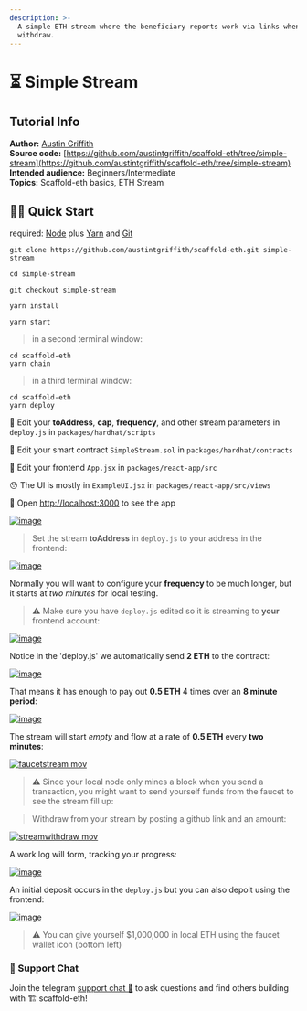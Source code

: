```yaml
---
description: >-
  A simple ETH stream where the beneficiary reports work via links when they
  withdraw.
---
```


# ⏳ Simple Stream

## Tutorial Info

**Author:** [Austin Griffith](https://github.com/austintgriffith)  
**Source code:** [https://github.com/austintgriffith/scaffold-eth/tree/simple-stream](https://github.com/austintgriffith/scaffold-eth/tree/simple-stream)  
**Intended audience:** Beginners/Intermediate  
**Topics:** Scaffold-eth basics, ETH Stream

## 🏃‍♀️ Quick Start

required: [Node](https://nodejs.org/dist/latest-v12.x/) plus [Yarn](https://classic.yarnpkg.com/en/docs/install/) and [Git](https://git-scm.com/downloads)

```text
git clone https://github.com/austintgriffith/scaffold-eth.git simple-stream

cd simple-stream

git checkout simple-stream
```

```text
yarn install
```

```text
yarn start
```

> in a second terminal window:

```text
cd scaffold-eth
yarn chain
```

> in a third terminal window:

```text
cd scaffold-eth
yarn deploy
```

💼 Edit your **toAddress**, **cap**, **frequency**, and other stream parameters in `deploy.js` in `packages/hardhat/scripts`

🔏 Edit your smart contract `SimpleStream.sol` in `packages/hardhat/contracts`

📝 Edit your frontend `App.jsx` in `packages/react-app/src`

😯 The UI is mostly in `ExampleUI.jsx` in `packages/react-app/src/views`

📱 Open [http://localhost:3000](http://localhost:3000/) to see the app

[![image](https://user-images.githubusercontent.com/2653167/117220266-1ad08300-adc4-11eb-9f14-cd794b018299.png)](https://user-images.githubusercontent.com/2653167/117220266-1ad08300-adc4-11eb-9f14-cd794b018299.png)

> Set the stream **toAddress** in `deploy.js` to your address in the frontend:

[![image](https://user-images.githubusercontent.com/2653167/117186936-9c122080-ad98-11eb-9fd6-5e951c3c39d9.png)](https://user-images.githubusercontent.com/2653167/117186936-9c122080-ad98-11eb-9fd6-5e951c3c39d9.png)

Normally you will want to configure your **frequency** to be much longer, but it starts at _two minutes_ for local testing.

> ⚠️ Make sure you have `deploy.js` edited so it is streaming to **your** frontend account:

[![image](https://user-images.githubusercontent.com/2653167/117215801-fec8e380-adbb-11eb-89f8-bca3477652c1.png)](https://user-images.githubusercontent.com/2653167/117215801-fec8e380-adbb-11eb-89f8-bca3477652c1.png)

Notice in the 'deploy.js' we automatically send **2 ETH** to the contract:

[![image](https://user-images.githubusercontent.com/2653167/117216414-f45b1980-adbc-11eb-8d39-9257057f2d31.png)](https://user-images.githubusercontent.com/2653167/117216414-f45b1980-adbc-11eb-8d39-9257057f2d31.png)

That means it has enough to pay out **0.5 ETH** 4 times over an **8 minute period**:

[![image](https://user-images.githubusercontent.com/2653167/117217614-e3aba300-adbe-11eb-85f2-de92f3dd4ebc.png)](https://user-images.githubusercontent.com/2653167/117217614-e3aba300-adbe-11eb-85f2-de92f3dd4ebc.png)

The stream will start _empty_ and flow at a rate of **0.5 ETH** every **two minutes**:

[![faucetstream mov](https://user-images.githubusercontent.com/2653167/117219039-ad235780-adc1-11eb-9f16-828fb00076fb.gif)](https://user-images.githubusercontent.com/2653167/117219039-ad235780-adc1-11eb-9f16-828fb00076fb.gif)

> ⚠️ Since your local node only mines a block when you send a transaction, you might want to send yourself funds from the faucet to see the stream fill up:

> Withdraw from your stream by posting a github link and an amount:

[![streamwithdraw mov](https://user-images.githubusercontent.com/2653167/117219080-bdd3cd80-adc1-11eb-9cb9-5fa2d1005337.gif)](https://user-images.githubusercontent.com/2653167/117219080-bdd3cd80-adc1-11eb-9cb9-5fa2d1005337.gif)

A work log will form, tracking your progress:

[![image](https://user-images.githubusercontent.com/2653167/117219794-3b4c0d80-adc3-11eb-86b4-83961ceeddf2.png)](https://user-images.githubusercontent.com/2653167/117219794-3b4c0d80-adc3-11eb-86b4-83961ceeddf2.png)

An initial deposit occurs in the `deploy.js` but you can also depoit using the frontend:

[![image](https://user-images.githubusercontent.com/2653167/117219949-8a923e00-adc3-11eb-8455-e1d4bc5bc829.png)](https://user-images.githubusercontent.com/2653167/117219949-8a923e00-adc3-11eb-8455-e1d4bc5bc829.png)

> ⚠️ You can give yourself $1,000,000 in local ETH using the faucet wallet icon \(bottom left\)

### 💬 Support Chat

Join the telegram [support chat 💬](https://t.me/joinchat/KByvmRe5wkR-8F_zz6AjpA) to ask questions and find others building with 🏗 scaffold-eth!

